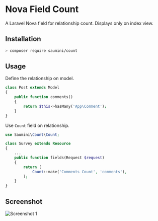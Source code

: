 # Nova Field Count
A Laravel Nova field for relationship count. Displays only on index view.

## Installation

```bash
> composer require saumini/count
```

## Usage

Define the relationship on model.

```php
class Post extends Model
{
    public function comments()
    {
        return $this->hasMany('App\Comment');
    }
}

```

Use `Count` field on relationship.

```php
use Saumini\Count\Count;

class Survey extends Resource
{
    ...
    public function fields(Request $request)
    {
        return [
            Count::make('Comments Count', 'comments'),
        ];
    }
}
```

## Screenshot

![Screenshot 1](https://raw.githubusercontent.com/nsaumini/nova-field-count/master/.docs/Screenshot1.png)

